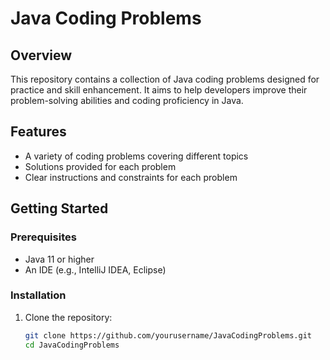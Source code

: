# Java Coding Problems

## Overview

This repository contains a collection of Java coding problems designed for practice and skill enhancement. It aims to help developers improve their problem-solving abilities and coding proficiency in Java.

## Features

- A variety of coding problems covering different topics
- Solutions provided for each problem
- Clear instructions and constraints for each problem

## Getting Started

### Prerequisites

- Java 11 or higher
- An IDE (e.g., IntelliJ IDEA, Eclipse)

### Installation

1. Clone the repository:

   ```bash
   git clone https://github.com/yourusername/JavaCodingProblems.git
   cd JavaCodingProblems
